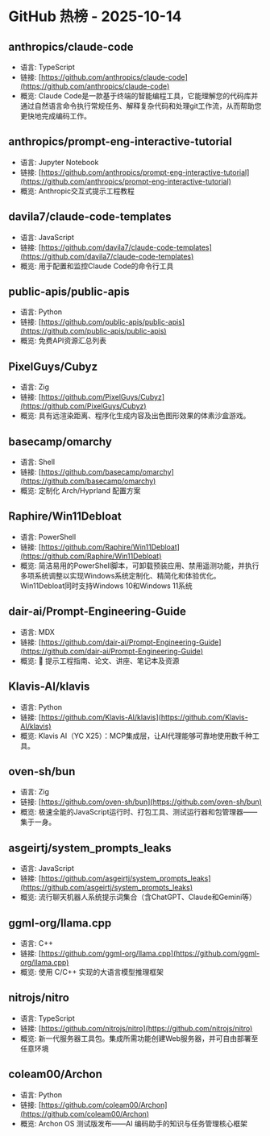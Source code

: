 # GitHub 热榜 - 2025-10-14

## anthropics/claude-code
- 语言: TypeScript
- 链接: [https://github.com/anthropics/claude-code](https://github.com/anthropics/claude-code)
- 概览: Claude Code是一款基于终端的智能编程工具，它能理解您的代码库并通过自然语言命令执行常规任务、解释复杂代码和处理git工作流，从而帮助您更快地完成编码工作。

## anthropics/prompt-eng-interactive-tutorial
- 语言: Jupyter Notebook
- 链接: [https://github.com/anthropics/prompt-eng-interactive-tutorial](https://github.com/anthropics/prompt-eng-interactive-tutorial)
- 概览: Anthropic交互式提示工程教程

## davila7/claude-code-templates
- 语言: JavaScript
- 链接: [https://github.com/davila7/claude-code-templates](https://github.com/davila7/claude-code-templates)
- 概览: 用于配置和监控Claude Code的命令行工具

## public-apis/public-apis
- 语言: Python
- 链接: [https://github.com/public-apis/public-apis](https://github.com/public-apis/public-apis)
- 概览: 免费API资源汇总列表

## PixelGuys/Cubyz
- 语言: Zig
- 链接: [https://github.com/PixelGuys/Cubyz](https://github.com/PixelGuys/Cubyz)
- 概览: 具有远渲染距离、程序化生成内容及出色图形效果的体素沙盒游戏。

## basecamp/omarchy
- 语言: Shell
- 链接: [https://github.com/basecamp/omarchy](https://github.com/basecamp/omarchy)
- 概览: 定制化 Arch/Hyprland 配置方案

## Raphire/Win11Debloat
- 语言: PowerShell
- 链接: [https://github.com/Raphire/Win11Debloat](https://github.com/Raphire/Win11Debloat)
- 概览: 简洁易用的PowerShell脚本，可卸载预装应用、禁用遥测功能，并执行多项系统调整以实现Windows系统定制化、精简化和体验优化。Win11Debloat同时支持Windows 10和Windows 11系统

## dair-ai/Prompt-Engineering-Guide
- 语言: MDX
- 链接: [https://github.com/dair-ai/Prompt-Engineering-Guide](https://github.com/dair-ai/Prompt-Engineering-Guide)
- 概览: 🐙 提示工程指南、论文、讲座、笔记本及资源

## Klavis-AI/klavis
- 语言: Python
- 链接: [https://github.com/Klavis-AI/klavis](https://github.com/Klavis-AI/klavis)
- 概览: Klavis AI（YC X25）：MCP集成层，让AI代理能够可靠地使用数千种工具。

## oven-sh/bun
- 语言: Zig
- 链接: [https://github.com/oven-sh/bun](https://github.com/oven-sh/bun)
- 概览: 极速全能的JavaScript运行时、打包工具、测试运行器和包管理器——集于一身。

## asgeirtj/system_prompts_leaks
- 语言: JavaScript
- 链接: [https://github.com/asgeirtj/system_prompts_leaks](https://github.com/asgeirtj/system_prompts_leaks)
- 概览: 流行聊天机器人系统提示词集合（含ChatGPT、Claude和Gemini等）

## ggml-org/llama.cpp
- 语言: C++
- 链接: [https://github.com/ggml-org/llama.cpp](https://github.com/ggml-org/llama.cpp)
- 概览: 使用 C/C++ 实现的大语言模型推理框架

## nitrojs/nitro
- 语言: TypeScript
- 链接: [https://github.com/nitrojs/nitro](https://github.com/nitrojs/nitro)
- 概览: 新一代服务器工具包。集成所需功能创建Web服务器，并可自由部署至任意环境

## coleam00/Archon
- 语言: Python
- 链接: [https://github.com/coleam00/Archon](https://github.com/coleam00/Archon)
- 概览: Archon OS 测试版发布——AI 编码助手的知识与任务管理核心框架

